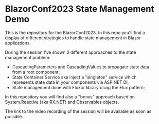 # BlazorConf2023 State Management Demo

This is the repository for the BlazorConf2023. In this repo you'll find a display of different strategies to handle state management in Blazor applications.

During the session I've shown 3 different approaches to the state management problem:
- CascadingParameters and CascadingValues to propagate state data from a root component;
- State Container Service aka inject a "singleton" service which represents state data in your components via ASP.NET DI;
- State management done with Fluxor library using the Flux pattern;

In this repository you will find also a "bonus" approach based on System.Reactive (aka RX.NET) and Observables objects.

The link to the video recording of the session will be available as soon as possible.
